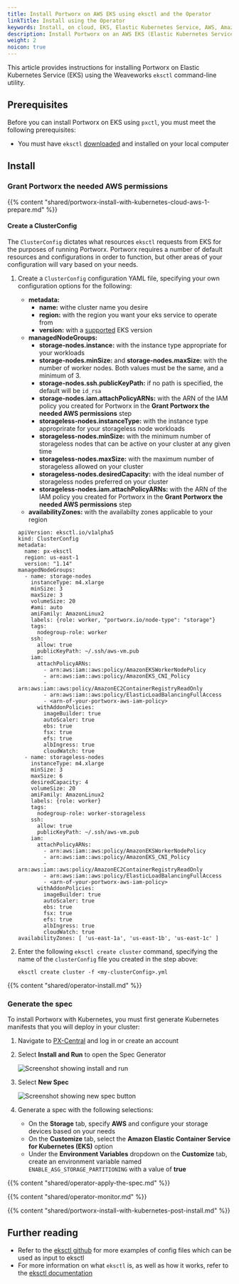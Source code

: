 ```yaml
---
title: Install Portworx on AWS EKS using eksctl and the Operator
linkTitle: Install using the Operator
keywords: Install, on cloud, EKS, Elastic Kubernetes Service, AWS, Amazon Web Services, Kubernetes, k8s, eksctl
description: Install Portworx on an AWS EKS (Elastic Kubernetes Service) cluster using eksctl.
weight: 2
noicon: true
---
```


This article provides instructions for installing Portworx on Elastic Kubernetes Service (EKS) using the Weaveworks `eksctl` command-line utility.

## Prerequisites

Before you can install Portworx on EKS using `pxctl`, you must meet the following prerequisites:

* You must have `eksctl` [downloaded](https://github.com/weaveworks/eksctl/releases) and installed on your local computer

## Install

### Grant Portworx the needed AWS permissions

{{% content "shared/portworx-install-with-kubernetes-cloud-aws-1-prepare.md" %}}

#### Create a ClusterConfig

The `ClusterConfig` dictates what resources `eksctl` requests from EKS for the purposes of running Portworx. Portworx requires a number of default resources and configurations in order to function, but other areas of your configuration will vary based on your needs.

1. Create a `ClusterConfig` configuration YAML file, specifying your own configuration options for the following:

    * **metadata:**
        * **name:** withe cluster name you desire
        * **region:** with the region you want your eks service to operate from
        * **version:** with a [supported](https://docs.aws.amazon.com/eks/latest/userguide/kubernetes-versions.html) EKS version
    * **managedNodeGroups:**
        * **storage-nodes.instance:** with the instance type appropriate for your workloads
        * **storage-nodes.minSize:** and **storage-nodes.maxSize:** with the number of worker nodes. Both values must be the same, and a minimum of 3.
        * **storage-nodes.ssh.publicKeyPath:** if no path is specified, the default will be `id_rsa`
        * **storage-nodes.iam.attachPolicyARNs:** with the ARN of the IAM policy you created for Portworx in the **Grant Portworx the needed AWS permissions** step
        * **storageless-nodes.instanceType:** with the instance type approprirate for your storageless node workloads
        * **storageless-nodes.minSize:** with the minimum number of storageless nodes that can be active on your cluster at any given time
        * **storageless-nodes.maxSize:** with the maximum number of storageless allowed on your cluster
        * **storageless-nodes.desiredCapacity:** with the ideal number of storageless nodes preferred on your cluster
        * **storageless-nodes.iam.attachPolicyARNs:** with the ARN of the IAM policy you created for Portworx in the **Grant Portworx the needed AWS permissions** step
    * **availabilityZones:** with the availabilty zones applicable to your region

    ```text
    apiVersion: eksctl.io/v1alpha5
    kind: ClusterConfig
    metadata:
      name: px-eksctl
      region: us-east-1
      version: "1.14"
    managedNodeGroups:
      - name: storage-nodes
        instanceType: m4.xlarge
        minSize: 3
        maxSize: 3
        volumeSize: 20
        #ami: auto
        amiFamily: AmazonLinux2
        labels: {role: worker, "portworx.io/node-type": "storage"}
        tags:
          nodegroup-role: worker
        ssh:  
          allow: true
          publicKeyPath: ~/.ssh/aws-vm.pub
        iam:
          attachPolicyARNs:
            - arn:aws:iam::aws:policy/AmazonEKSWorkerNodePolicy
            - arn:aws:iam::aws:policy/AmazonEKS_CNI_Policy
            - arn:aws:iam::aws:policy/AmazonEC2ContainerRegistryReadOnly
            - arn:aws:iam::aws:policy/ElasticLoadBalancingFullAccess
            - <arn-of-your-portworx-aws-iam-policy>
          withAddonPolicies:
            imageBuilder: true
            autoScaler: true
            ebs: true
            fsx: true
            efs: true
            albIngress: true
            cloudWatch: true
      - name: storageless-nodes
        instanceType: m4.xlarge
        minSize: 3
        maxSize: 6
        desiredCapacity: 4
        volumeSize: 20
        amiFamily: AmazonLinux2
        labels: {role: worker}
        tags:
          nodegroup-role: worker-storageless
        ssh:
          allow: true
          publicKeyPath: ~/.ssh/aws-vm.pub
        iam:
          attachPolicyARNs:
            - arn:aws:iam::aws:policy/AmazonEKSWorkerNodePolicy
            - arn:aws:iam::aws:policy/AmazonEKS_CNI_Policy
            - arn:aws:iam::aws:policy/AmazonEC2ContainerRegistryReadOnly
            - arn:aws:iam::aws:policy/ElasticLoadBalancingFullAccess
            - <arn-of-your-portworx-aws-iam-policy>
          withAddonPolicies:
            imageBuilder: true
            autoScaler: true
            ebs: true
            fsx: true
            efs: true
            albIngress: true
            cloudWatch: true
    availabilityZones: [ 'us-east-1a', 'us-east-1b', 'us-east-1c' ]
    ```

2. Enter the following `eksctl create cluster` command, specifying the name of the `clusterConfig` file you created in the step above:

    ```text
    eksctl create cluster -f <my-clusterConfig>.yml
    ```

{{% content "shared/operator-install.md" %}}

### Generate the spec

To install Portworx with Kubernetes, you must first generate Kubernetes manifests that you will deploy in your cluster:

1. Navigate to <a href="https://central.portworx.com" target="tab">PX-Central</a> and log in or create an account
3. Select **Install and Run** to open the Spec Generator

    ![Screenshot showing install and run](/img/pxcentral-install.png)

4. Select **New Spec**

    ![Screenshot showing new spec button](/img/pxcentral-spec.png)

5. Generate a spec with the following selections:

    * On the **Storage** tab, specify **AWS** and configure your storage devices based on your needs
    * On the **Customize** tab, select the **Amazon Elastic Container Service for Kubernetes (EKS)** option
    * Under the **Environment Variables** dropdown on the **Customize** tab, create an environment variable named `ENABLE_ASG_STORAGE_PARTITIONING` with a value of **true**

{{% content "shared/operator-apply-the-spec.md" %}}

{{% content "shared/operator-monitor.md" %}}

{{% content "shared/portworx-install-with-kubernetes-post-install.md" %}}

## Further reading

* Refer to the [eksctl github](https://github.com/weaveworks/eksctl/tree/master/examples) for more examples of config files which can be used as input to eksctl
* For more information on what `eksctl` is, as well as how it works, refer to the [eksctl documentation](https://eksctl.io/)
